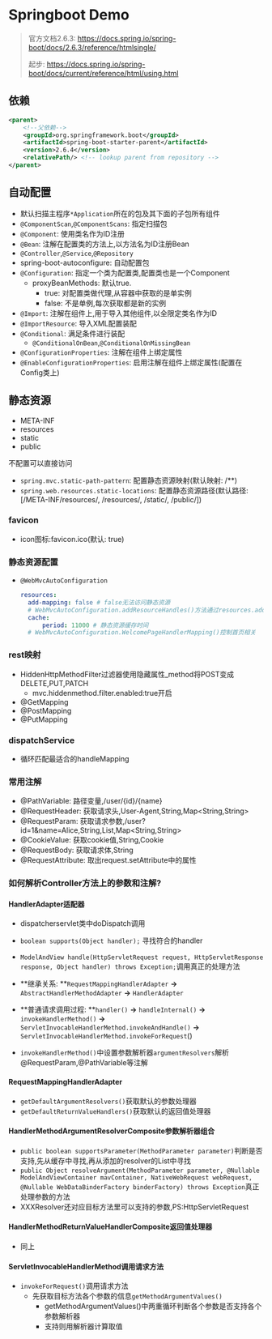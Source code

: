 # Springboot Demo

> 官方文档2.6.3: https://docs.spring.io/spring-boot/docs/2.6.3/reference/htmlsingle/
>
> 起步: https://docs.spring.io/spring-boot/docs/current/reference/html/using.html

## 依赖

``` xml
<parent>
    <!--父依赖-->
    <groupId>org.springframework.boot</groupId>
    <artifactId>spring-boot-starter-parent</artifactId>
    <version>2.6.4</version>
    <relativePath/> <!-- lookup parent from repository -->
</parent>
```

## 自动配置

* 默认扫描主程序`*Application`所在的包及其下面的子包所有组件
* `@ComponentScan`,`@ComponentScans`: 指定扫描包
* `@Component`: 使用类名作为ID注册
* `@Bean`: 注解在配置类的方法上,以方法名为ID注册Bean
* `@Controller`,`@Service`,`@Repository`
* spring-boot-autoconfigure: 自动配置包
* `@Configuration`: 指定一个类为配置类,配置类也是一个Component
  * proxyBeanMethods: 默认true.
    * true: 对配置类做代理,从容器中获取的是单实例
    * false: 不是单例,每次获取都是新的实例
* `@Import`: 注解在组件上,用于导入其他组件,以全限定类名作为ID
* `@ImportResource`: 导入XML配置装配
* `@Conditional`: 满足条件进行装配
  * `@ConditionalOnBean`,`@ConditionalOnMissingBean`
* `@ConfigurationProperties`: 注解在组件上绑定属性
* `@EnableConfigurationProperties`: 启用注解在组件上绑定属性(配置在Config类上)



## 静态资源

* META-INF
* resources
* static
* public

不配置可以直接访问

* `spring.mvc.static-path-pattern`:  配置静态资源映射(默认映射: /**)
* `spring.web.resources.static-locations`: 配置静态资源路径(默认路径: [/META-INF/resources/, /resources/, /static/, /public/])

### favicon

* icon图标:favicon.ico(默认: true)

### 静态资源配置

* `@WebMvcAutoConfiguration`

  ```yaml
  resources: 
  	add-mapping: false # false无法访问静态资源
  	# WebMvcAutoConfiguration.addResourceHandles()方法通过resources.add-mapping属性判断是否禁用静态资源的访问
	cache:
  		period: 11000 # 静态资源缓存时间
  	# WebMvcAutoConfiguration.WelcomePageHandlerMapping()控制首页相关
  ```
  

### rest映射

- HiddenHttpMethodFilter过滤器使用隐藏属性_method将POST变成DELETE,PUT,PATCH
  - mvc.hiddenmethod.filter.enabled:true开启
- @GetMapping
- @PostMapping
- @PutMapping

### dispatchService

- 循环匹配最适合的handleMapping

### 常用注解

- @PathVariable: 路径变量,/user/{id}/{name}
- @RequestHeader: 获取请求头,User-Agent,String,Map<String,String>
- @RequestParam: 获取请求参数,/user?id=1&name=Alice,String,List<String>,Map<String,String>
- @CookieValue: 获取cookie值,String,Cookie
- @RequestBody: 获取请求体,String
- @RequestAttribute: 取出request.setAttribute中的属性

### 如何解析Controller方法上的参数和注解?

#### HandlerAdapter适配器

- dispatcherservlet类中doDispatch调用

- `boolean supports(Object handler);` 寻找符合的handler
- `ModelAndView handle(HttpServletRequest request, HttpServletResponse response, Object handler) throws Exception;`调用真正的处理方法
- **继承关系: **`RequestMappingHandlerAdapter` **->** `AbstractHandlerMethodAdapter` **->** `HandlerAdapter`
- **普通请求调用过程: **`handler()` **->** `handleInternal()` **->** `invokeHandlerMethod()` **->** `ServletInvocableHandlerMethod.invokeAndHandle()` **->** `ServletInvocableHandlerMethod.invokeForRequest`()
- `invokeHandlerMethod()`中设置参数解析器`argumentResolvers`解析@RequestParam,@PathVariable等注解

#### RequestMappingHandlerAdapter

- `getDefaultArgumentResolvers()`获取默认的参数处理器
- `getDefaultReturnValueHandlers()`获取默认的返回值处理器

####  HandlerMethodArgumentResolverComposite参数解析器组合

- `public boolean supportsParameter(MethodParameter parameter)`判断是否支持,先从缓存中寻找,再从添加的resolver的List中寻找
- `public Object resolveArgument(MethodParameter parameter, @Nullable ModelAndViewContainer mavContainer,
  			NativeWebRequest webRequest, @Nullable WebDataBinderFactory binderFactory) throws Exception`真正处理参数的方法
- XXXResolver还对应目标方法里可以支持的参数,PS:HttpServletRequest

#### HandlerMethodReturnValueHandlerComposite返回值处理器

- 同上

#### ServletInvocableHandlerMethod调用请求方法

- `invokeForRequest()`调用请求方法
  - 先获取目标方法各个参数的信息`getMethodArgumentValues()`
    - getMethodArgumentValues()中两重循环判断各个参数是否支持各个参数解析器
    - 支持则用解析器计算取值



